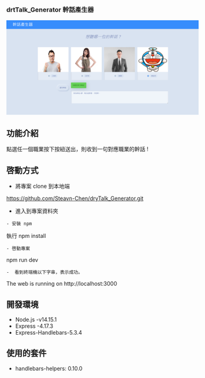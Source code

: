 ### drtTalk_Generator 幹話產生器

![drtTalk_Generator -image](https://github.com/Steavn-Chen/dryTalk_Generator/blob/main/%E5%B9%B9%E8%A9%B1%E7%94%A2%E7%94%9F%E5%99%A8.PNG)

## 功能介紹
   點選任一個職業按下按紐送出，則收到一句對應職業的幹話 !
## 啓動方式

- 將專案 clone 到本地端

https://github.com/Steavn-Chen/dryTalk_Generator.git

- 進入到專案資料夾
```
- 安裝 npm
```
  執行 npm install
```
- 啓動專案
```
  npm run dev
```
-  看到終端機以下字串，表示成功。
```
  
  The web is running on http://localhost:3000
## 開發環境

- Node.js -v14.15.1
- Express -4.17.3
- Express-Handlebars-5.3.4

## 使用的套件

- handlebars-helpers: 0.10.0
